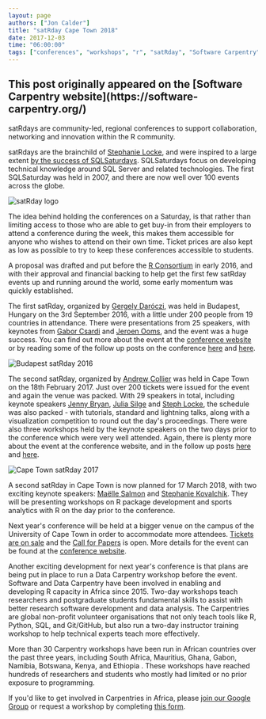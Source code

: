 ```yaml
---
layout: page
authors: ["Jon Calder"]
title: "satRday Cape Town 2018"
date: 2017-12-03
time: "06:00:00"
tags: ["conferences", "workshops", "r", "satRday", "Software Carpentry"]
---
```


<h2>This post originally appeared on the [Software Carpentry website](https://software-carpentry.org/)</h2>

satRdays are community-led, regional conferences to support collaboration, networking and innovation within the R community.

satRdays are the brainchild of [Stephanie Locke](https://twitter.com/stefflocke), and were inspired to a large extent [by the success of SQLSaturdays](https://itsalocke.com/blog/sqlsaturdays-but-for-r/). SQLSaturdays focus on developing technical knowledge around SQL Server and related technologies. The first SQLSaturday was held in 2007, and there are now well over 100 events across the globe.

![satRday logo](/files/2017/12/satrday-logo.png "satRday logo")

The idea behind holding the conferences on a Saturday, is that rather than limiting access to those who are able to get buy-in from their employers to attend a conference during the week, this makes them accessible for anyone who wishes to attend on their own time. Ticket prices are also kept as low as possible to try to keep these conferences accessible to students.

A proposal was drafted and put before the [R Consortium](https://www.r-consortium.org/) in early 2016, and with their approval and financial backing to help get the first few satRday events up and running around the world, some early momentum was quickly established.

The first satRday, organized by [Gergely Daróczi](https://twitter.com/daroczig), was held in Budapest, Hungary on the 3rd September 2016, with a little under 200 people from 19 countries in attendance. There were presentations from 25 speakers, with keynotes from [Gabor Csardi](https://twitter.com/GaborCsardi) and [Jeroen Ooms](https://twitter.com/opencpu), and the event was a huge success. You can find out more about the event at the [conference website](http://budapest.satrdays.org/) or by reading some of the follow up posts on the conference [here](http://blog.rapporter.net/2016/09/the-start-of-satrdays.html) and [here](https://tomaztsql.wordpress.com/2016/09/06/sharing-thoughts-on-satrdays-r-conference-budapest-2016-satrdays/).

![Budapest satRday 2016](/files/2017/12/budapest-satrday-2016.jpg "Budapest satRday 2016")

The second satRday, organized by [Andrew Collier](https://twitter.com/DataWookie) was held in Cape Town on the 18th February 2017. Just over 200 tickets were issued for the event and again the venue was packed. With 29 speakers in total, including keynote speakers [Jenny Bryan](https://twitter.com/JennyBryan), [Julia Silge](https://twitter.com/juliasilge) and [Steph Locke](https://twitter.com/stefflocke), the schedule was also packed - with tutorials, standard and lightning talks, along with a visualization competition to round out the day's proceedings.
There were also three workshops held by the keynote speakers on the two days prior to the conference which were very well attended. Again, there is plenty more about the event at the conference website, and in the follow up posts [here](http://joncalder.co.za/2017-03-13-satrday-cape-town/) and [here](http://blog.eighty20.co.za/technique%20review/2017/02/19/satRday/).

![Cape Town satRday 2017](/files/2017/12/capetown-satrday-2017.jpg "Cape Town satRday 2017")

A second satRday in Cape Town is now planned for 17 March 2018, with two exciting keynote speakers: [Maëlle Salmon](https://twitter.com/ma_salmon) and [Stephanie Kovalchik](https://twitter.com/StatsOnTheT). They will be presenting workshops on R package development and sports analytics with R on the day prior to the conference.

Next year's conference will be held at a bigger venue on the campus of the University of Cape Town in order to accommodate more attendees. [Tickets are on sale](https://www.quicket.co.za/events/37189-satrday-cape-town) and the [Call for Papers](https://www.papercall.io/satrday-cape-town-2018) is open. More details for the event can be found at the [conference website](http://capetown2018.satrdays.org).

Another exciting development for next year's conference is that plans are being put in place to run a Data Carpentry workshop before the event. Software and Data Carpentry have been involved in enabling and developing R capacity in Africa since 2015. Two-day workshops teach researchers and postgraduate students fundamental skills to assist with better research software development and data analysis. The Carpentries are global non-profit volunteer organisations that not only teach tools like R, Python, SQL, and Git/GitHub, but also run a two-day instructor training workshop to help technical experts teach more effectively.

More than 30 Carpentry workshops have been run in African countries over the past three years, including South Africa, Mauritius, Ghana, Gabon, Namibia, Botswana, Kenya, and Ethiopia . These workshops have reached hundreds of researchers and students who mostly had limited or no prior exposure to programming.

If you'd like to get involved in Carpentries in Africa, please [join our Google Group](https://groups.google.com/forum/#!forum/swc-za) or request a workshop by completing [this form](https://software-carpentry.org/workshops/request/).
